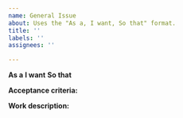 ```yaml
---
name: General Issue
about: Uses the "As a, I want, So that" format.
title: ''
labels: ''
assignees: ''

---
```


**As a** 
**I want** 
**So that** 

**Acceptance criteria:**

**Work description:**
